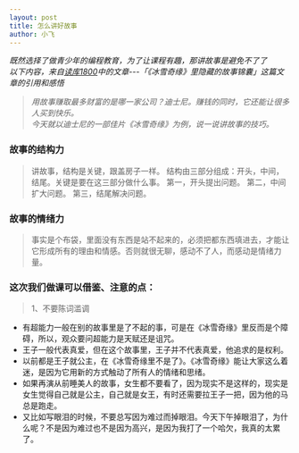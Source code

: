 ```yaml
---
layout: post
title: 怎么讲好故事
author: 小飞
---
```


*既然选择了做青少年的编程教育，为了让课程有趣，那讲故事是避免不了了*  
*以下内容，来自[读库1800](http://www.duku.cn/product-2363.html)中的文章---「《冰雪奇缘》里隐藏的故事锦囊」这篇文章的引用和感悟*

>*用故事赚取最多财富的是哪一家公司？迪士尼。赚钱的同时，它还能让很多人买到快乐。  
>今天就以迪士尼的一部佳片《冰雪奇缘》为例，说一说讲故事的技巧。*

>
### 故事的结构力
>讲故事，结构是关键，跟盖房子一样。
>结构由三部分组成：开头，中间，结尾。关键是要在这三部分做什么事。
>第一，开头提出问题。
>第二，中间扩大问题。
>第三，结尾解决问题。
### 故事的情绪力
>事实是个布袋，里面没有东西是站不起来的，必须把都东西填进去，才能让它形成所有的理由和情感。否则就很无聊，感动不了人，而感动是情绪力量。

### 这次我们做课可以借鉴、注意的点：  
> 1、不要陈词滥调  
- 有超能力一般在别的故事里是了不起的事，可是在《冰雪奇缘》里反而是个障碍，所以，观众要问超能力是天赋还是诅咒。  
- 王子一般代表真爱，但在这个故事里，王子并不代表真爱，他追求的是权利。  
- 以前都是王子就公主，在《冰雪奇缘里不是了》。《冰雪奇缘》能让大家这么着迷，是因为它用新的方式触动了所有人的情绪和思绪。  
- 如果再演从前睡美人的故事，女生都不要看了，因为现实不是这样的，现实是女生觉得自己就是公主，自己就是女王，有时还需要拉王子一把，因为他的马总是跑走。  
- 又比如写眼泪的时候，不要总写因为难过而掉眼泪。今天下午掉眼泪了，为什么呢？不是因为难过也不是因为高兴，是因为我打了一个哈欠，我真的太累了。  

